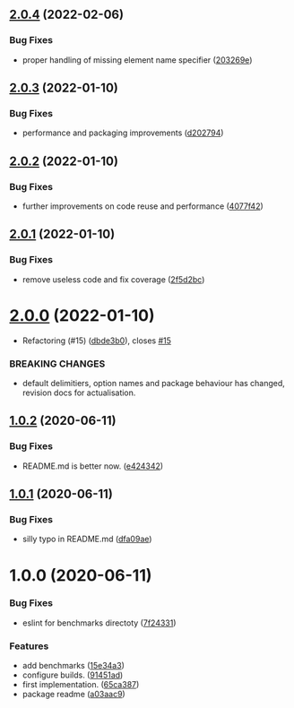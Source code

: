 ## [2.0.4](https://github.com/xobotyi/bem/compare/v2.0.3...v2.0.4) (2022-02-06)


### Bug Fixes

* proper handling of missing element name specifier ([203269e](https://github.com/xobotyi/bem/commit/203269ed059b9e601d07fe5d5ed5e69421dd5ce8))

## [2.0.3](https://github.com/xobotyi/bem/compare/v2.0.2...v2.0.3) (2022-01-10)


### Bug Fixes

* performance and packaging improvements ([d202794](https://github.com/xobotyi/bem/commit/d202794fc97964b94f03c19eceb30d617fe81c56))

## [2.0.2](https://github.com/xobotyi/bem/compare/v2.0.1...v2.0.2) (2022-01-10)


### Bug Fixes

* further improvements on code reuse and performance ([4077f42](https://github.com/xobotyi/bem/commit/4077f42f8e4e1384b44419f735d5675895e4af31))

## [2.0.1](https://github.com/xobotyi/bem/compare/v2.0.0...v2.0.1) (2022-01-10)


### Bug Fixes

* remove useless code and fix coverage ([2f5d2bc](https://github.com/xobotyi/bem/commit/2f5d2bcbdd0868fdddd0224580c46dc028eeac9f))

# [2.0.0](https://github.com/xobotyi/bem/compare/v1.0.2...v2.0.0) (2022-01-10)


* Refactoring (#15) ([dbde3b0](https://github.com/xobotyi/bem/commit/dbde3b011b885a1a4ae559713a02c98b8564f40b)), closes [#15](https://github.com/xobotyi/bem/issues/15)


### BREAKING CHANGES

* default delimitiers, option names and package behaviour has changed, revision docs for actualisation.

## [1.0.2](https://github.com/xobotyi/bem/compare/v1.0.1...v1.0.2) (2020-06-11)


### Bug Fixes

* README.md is better now. ([e424342](https://github.com/xobotyi/bem/commit/e424342c54e236b87fa532026a3f9adcade8afb2))

## [1.0.1](https://github.com/xobotyi/bem/compare/v1.0.0...v1.0.1) (2020-06-11)


### Bug Fixes

* silly typo in README.md ([dfa09ae](https://github.com/xobotyi/bem/commit/dfa09ae1d264382d27ce9c7aef4cd04c53914e6e))

# 1.0.0 (2020-06-11)


### Bug Fixes

* eslint for benchmarks directoty ([7f24331](https://github.com/xobotyi/bem/commit/7f24331da952609a25eaf0827771efbff20d294f))


### Features

* add benchmarks ([15e34a3](https://github.com/xobotyi/bem/commit/15e34a363e127532a01461d4858eaab3965c42e9))
* configure builds. ([91451ad](https://github.com/xobotyi/bem/commit/91451ad6de0af3dae0b93060d6ce5e69b0619f3e))
* first implementation. ([65ca387](https://github.com/xobotyi/bem/commit/65ca387a4d8277f499ee0866a420217a32fd8ff5))
* package readme ([a03aac9](https://github.com/xobotyi/bem/commit/a03aac949b7755532bab84b0be476e3ad5c94d89))
